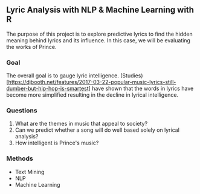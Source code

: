 ## Lyric Analysis with NLP & Machine Learning with R
The purpose of this project is to explore predictive lyrics to find the hidden meaning behind lyrics and its influence. In this case, we will be evaluating the works of Prince.

### Goal
The overall goal is to gauge lyric intelligence. (Studies)[https://djbooth.net/features/2017-03-22-popular-music-lyrics-still-dumber-but-hip-hop-is-smartest] have shown that the words in lyrics have become more simplified resulting in the decline in lyrical intelligence.

### Questions
1. What are the themes in music that appeal to society?
2. Can we predict whether a song will do well based solely on lyrical analysis?
3. How intelligent is Prince's music?

### Methods
* Text Mining
* NLP
* Machine Learning
